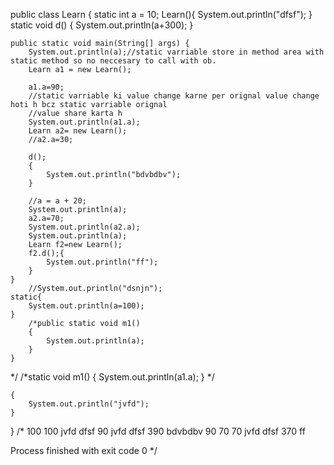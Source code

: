 public class Learn {
    static  int a = 10;
    Learn(){
System.out.println("dfsf");
    }
     static void d()
    {
        System.out.println(a+300);
    }

    public static void main(String[] args) {
        System.out.println(a);//static varriable store in method area with static method so no neccesary to call with ob.
        Learn a1 = new Learn();

        a1.a=90;
        //static varriable ki value change karne per orignal value change hoti h bcz static varriable orignal
        //value share karta h
        System.out.println(a1.a);
        Learn a2= new Learn();
        //a2.a=30;

        d();
        {
            System.out.println("bdvbdbv");
        }

        //a = a + 20;
        System.out.println(a);
        a2.a=70;
        System.out.println(a2.a);
        System.out.println(a);
        Learn f2=new Learn();
        f2.d();{
            System.out.println("ff");
        }
    }
        //System.out.println("dsnjn");
    static{
        System.out.println(a=100);
    }
        /*public static void m1()
        {
            System.out.println(a);
        }
    }
*/
    /*static void  m1() {
         System.out.println(a1.a);
    }
*/

    {
        System.out.println("jvfd");
    }
}
/*
100
100
jvfd
dfsf
90
jvfd
dfsf
390
bdvbdbv
90
70
70
jvfd
dfsf
370
ff

Process finished with exit code 0
*/
